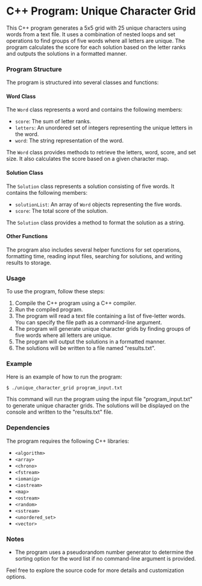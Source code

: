 # C++ Program: Unique Character Grid

This C++ program generates a 5x5 grid with 25 unique characters using words from a text file. It uses a combination of nested loops and set operations to find groups of five words where all letters are unique. The program calculates the score for each solution based on the letter ranks and outputs the solutions in a formatted manner.

### Program Structure

The program is structured into several classes and functions:

#### Word Class
The `Word` class represents a word and contains the following members:
- `score`: The sum of letter ranks.
- `letters`: An unordered set of integers representing the unique letters in the word.
- `word`: The string representation of the word.

The `Word` class provides methods to retrieve the letters, word, score, and set size. It also calculates the score based on a given character map.

#### Solution Class
The `Solution` class represents a solution consisting of five words. It contains the following members:
- `solutionList`: An array of `Word` objects representing the five words.
- `score`: The total score of the solution.

The `Solution` class provides a method to format the solution as a string.

#### Other Functions
The program also includes several helper functions for set operations, formatting time, reading input files, searching for solutions, and writing results to storage.

### Usage

To use the program, follow these steps:

1. Compile the C++ program using a C++ compiler.
2. Run the compiled program.
3. The program will read a text file containing a list of five-letter words. You can specify the file path as a command-line argument.
4. The program will generate unique character grids by finding groups of five words where all letters are unique.
5. The program will output the solutions in a formatted manner.
6. The solutions will be written to a file named "results.txt".

### Example

Here is an example of how to run the program:

```
$ ./unique_character_grid program_input.txt
```

This command will run the program using the input file "program_input.txt" to generate unique character grids. The solutions will be displayed on the console and written to the "results.txt" file.

### Dependencies

The program requires the following C++ libraries:

- `<algorithm>`
- `<array>`
- `<chrono>`
- `<fstream>`
- `<iomanip>`
- `<iostream>`
- `<map>`
- `<ostream>`
- `<random>`
- `<sstream>`
- `<unordered_set>`
- `<vector>`

### Notes

- The program uses a pseudorandom number generator to determine the sorting option for the word list if no command-line argument is provided.

Feel free to explore the source code for more details and customization options.
